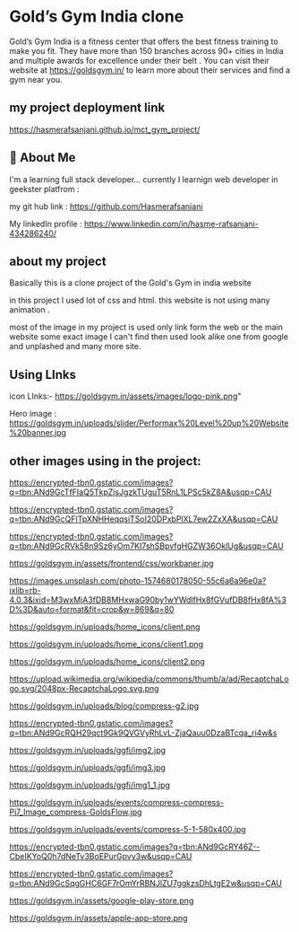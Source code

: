 
# Gold’s Gym India clone

Gold’s Gym India is a fitness center that offers the best fitness training to make you fit. They have more than 150 branches across 90+ cities in India and multiple awards for excellence under their belt . You can visit their website at https://goldsgym.in/ to learn more about their services and find a gym near you.

## my project deployment link 

https://hasmerafsanjani.github.io/mct_gym_project/

## 🚀 About Me
I'm a learning full stack developer... currently I learnign web developer in geekster platfrom :

my git hub link : https://github.com/Hasmerafsanjani

My linkedIn profile : https://www.linkedin.com/in/hasme-rafsanjani-434286240/

## about my project
Basically this is a clone project of the Gold's Gym in india website 

in this project I used lot of css and html. this website is not using many animation .

most of the image in my project is used only link form the web or the main website some exact image I can't find then used look alike one from google and unplashed and many more site.



## Using LInks
icon LInks:-  https://goldsgym.in/assets/images/logo-pink.png"

Hero image : https://goldsgym.in/uploads/slider/Performax%20Level%20up%20Website%20banner.jpg

## other images using in the project:


https://encrypted-tbn0.gstatic.com/images?q=tbn:ANd9GcTfFIaQ5TkpZjsJgzkTUguT5RnL1LPSc5kZ8A&usqp=CAU


https://encrypted-tbn0.gstatic.com/images?q=tbn:ANd9GcQFITpXNHHeqqsiTSoI20DPxbPlXL7ew2ZxXA&usqp=CAU

https://encrypted-tbn0.gstatic.com/images?q=tbn:ANd9GcRVk58n9Sz6yOm7KI7shSBpvfgHGZW36OklUg&usqp=CAU

https://goldsgym.in/assets/frontend/css/workbaner.jpg

https://images.unsplash.com/photo-1574680178050-55c6a6a96e0a?ixlib=rb-4.0.3&ixid=M3wxMjA3fDB8MHxwaG90by1wYWdlfHx8fGVufDB8fHx8fA%3D%3D&auto=format&fit=crop&w=869&q=80

https://goldsgym.in/uploads/home_icons/client.png

https://goldsgym.in/uploads/home_icons/client1.png

https://goldsgym.in/uploads/home_icons/client2.png

https://upload.wikimedia.org/wikipedia/commons/thumb/a/ad/RecaptchaLogo.svg/2048px-RecaptchaLogo.svg.png

https://goldsgym.in/uploads/blog/compress-g2.jpg

https://encrypted-tbn0.gstatic.com/images?q=tbn:ANd9GcRQH29qct9Gk9QVGVyRhLvL-ZjaQauu0DzaBTcqa_ri4w&s

https://goldsgym.in/uploads/ggfi/img2.jpg

https://goldsgym.in/uploads/ggfi/img3.jpg

https://goldsgym.in/uploads/ggfi/img1_1.jpg

https://goldsgym.in/uploads/events/compress-compress-Pi7_Image_compress-GoldsFlow.jpg

https://goldsgym.in/uploads/events/compress-5-1-580x400.jpg

https://encrypted-tbn0.gstatic.com/images?q=tbn:ANd9GcRY46Z--CbeIKYoQ0h7dNeTv3BoEPurGpvy3w&usqp=CAU

https://encrypted-tbn0.gstatic.com/images?q=tbn:ANd9GcSqgGHC6GF7rOmYrRBNJlZU7ggkzsDhLtgE2w&usqp=CAU

https://goldsgym.in/assets/google-play-store.png

https://goldsgym.in/assets/apple-app-store.png